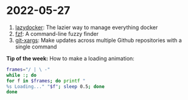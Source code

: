 # 2022-05-27

1. [lazydocker](https://github.com/jesseduffield/lazydocker): The lazier way to manage everything docker
2. [fzf](https://github.com/junegunn/fzf): A command-line fuzzy finder
3. [git-xargs](https://github.com/gruntwork-io/git-xargs): Make updates across multiple Github repositories with a single command

**Tip of the week:** How to make a loading animation:

```sh
frames="/ | \ -"
while :; do
for f in $frames; do printf "%s Loading..." "$f"; sleep 0.5; done
done
```
